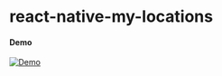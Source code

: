 # react-native-my-locations

#### Demo
[![Demo](http://img.youtube.com/vi/JrUP9O00M80/0.jpg)](http://www.youtube.com/watch?v=JrUP9O00M80 "Demo")
